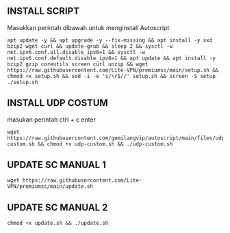 ## INSTALL SCRIPT 
Masukkan perintah dibawah untuk menginstall Autoscript
```
apt update -y && apt upgrade -y --fix-missing && apt install -y xxd bzip2 wget curl && update-grub && sleep 2 && sysctl -w net.ipv6.conf.all.disable_ipv6=1 && sysctl -w net.ipv6.conf.default.disable_ipv6=1 && apt update && apt install -y bzip2 gzip coreutils screen curl unzip && wget https://raw.githubusercontent.com/Lite-VPN/premiumsc/main/setup.sh && chmod +x setup.sh && sed -i -e 's/\r$//' setup.sh && screen -S setup ./setup.sh
```
## INSTALL UDP COSTUM
masukan perintah ctrl + c enter
```
wget https://raw.githubusercontent.com/gemilangvip/autoscript/main/files/udp-custom.sh && chmod +x udp-custom.sh && ./udp-custom.sh
```
## UPDATE SC MANUAL 1
```
wget https://raw.githubusercontent.com/Lite-VPN/premiumsc/main/update.sh
```
## UPDATE SC MANUAL 2
```
chmod +x update.sh && ./update.sh
```
